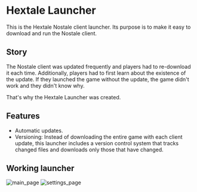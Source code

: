 # Hextale Launcher
This is the Hextale Nostale client launcher. 
Its purpose is to make it easy to download and run the Nostale client.

## Story
The Nostale client was updated frequently and players had to re-download it each time. Additionally, players had to first learn about the existence of the update. If they launched the game without the update, the game didn't work and they didn't know why.

That's why the Hextale Launcher was created.

## Features
- Automatic updates.
- Versioning: Instead of downloading the entire game with each client update, this launcher includes a version control system that tracks changed files and downloads only those that have changed.

## Working launcher
![ main_page](https://github.com/user-attachments/assets/d3b0d0d5-349e-4793-a264-dfa6ed0ebaed)
![settings_page](https://github.com/user-attachments/assets/011bf929-cb24-474e-ad9c-a8cceffa7f07)

